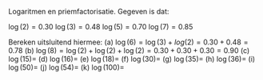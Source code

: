 Logaritmen en priemfactorisatie.
Gegeven is dat:

$\log(2) = 0.30$
$\log(3) = 0.48$
$\log(5) = 0.70$
$\log(7) = 0.85$


Bereken uitsluitend hiermee:
(a) $\log(6) = \log(3) +log(2) = 0.30 + 0.48 = 0.78$
(b) $\log(8) = \log(2) +\log(2) +\log(2) = 0.30 + 0.30 +0.30 = 0.90$
(c) $\log(15) =$
(d) $\log(16) =$
(e) $\log(18) =$
(f) $\log(30) =$
(g) $\log(35) =$
(h) $\log(36) =$
(i) $\log(50) =$
(j) $\log(54) =$
(k) $\log(100) =$